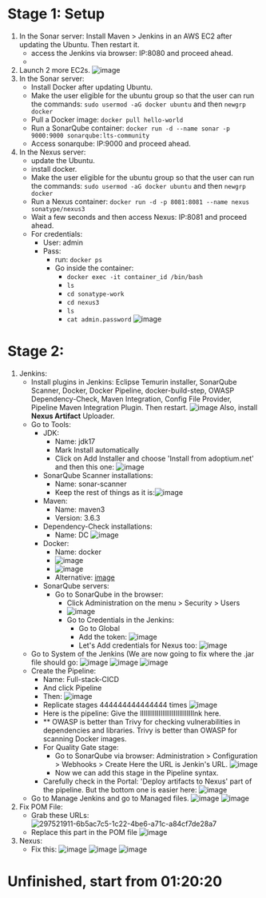 # Stage 1: Setup

1) In the Sonar server:
   Install Maven > Jenkins in an AWS EC2 after updating the Ubuntu. Then restart it.
   - access the Jenkins via browser: IP:8080 and proceed ahead.
   - 
2) Launch 2 more EC2s.
   ![image](https://github.com/iemad/Learning-DevOps-2023/assets/17620076/ec24835f-0fca-47fa-af83-18813afd7116)
3) In the Sonar server:
   - Install Docker after updating Ubuntu.
   - Make the user eligible for the ubuntu group so that the user can run the commands: `sudo usermod -aG docker ubuntu` and then `newgrp docker`
   - Pull a Docker image: `docker pull hello-world`
   - Run a SonarQube container: `docker run -d --name sonar -p 9000:9000 sonarqube:lts-community`
   - Access sonarqube: IP:9000 and proceed ahead.
4) In the Nexus server:
   - update the Ubuntu.
   - install docker.
   - Make the user eligible for the ubuntu group so that the user can run the commands: `sudo usermod -aG docker ubuntu` and then `newgrp docker`
   - Run a Nexus container: `docker run -d -p 8081:8081 --name nexus sonatype/nexus3`
   - Wait a few seconds and then access Nexus: IP:8081 and proceed ahead.
   - For credentials:
       - User: admin
       - Pass:
         - run: `docker ps`
         - Go inside the container:
           - `docker exec -it container_id /bin/bash`
           - `ls`
           - `cd sonatype-work`
           - `cd nexus3`
           - `ls`
           - `cat admin.password`
           ![image](https://github.com/iemad/Learning-DevOps-2023/assets/17620076/1ee0340c-cce4-44e8-b6c0-38e9ab9823ae)


# Stage 2:
1) Jenkins:
   - Install plugins in Jenkins: Eclipse Temurin installer, SonarQube Scanner, Docker, Docker Pipeline, docker-build-step, OWASP Dependency-Check, Maven Integration, Config File Provider, Pipeline Maven Integration Plugin. Then restart.
     ![image](https://github.com/iemad/Learning-DevOps-2023/assets/17620076/8b1a2bde-bd9f-4044-8f6c-1023ad7d4691)
     Also, install **Nexus Artifact** Uploader.
   - Go to Tools:
     - JDK:
       - Name: jdk17
       - Mark Install automatically
       - Click on Add Installer and choose 'Install from adoptium.net' and then this one:
         ![image](https://github.com/iemad/Learning-DevOps-2023/assets/17620076/f796b983-e863-46fc-aed9-7e57a216ae26)
     - SonarQube Scanner installations:
       - Name: sonar-scanner
       - Keep the rest of things as it is:![image](https://github.com/iemad/Learning-DevOps-2023/assets/17620076/cafda604-449b-42be-b72d-8d3455c72d6d)
     - Maven:
       - Name: maven3
       - Version: 3.6.3
     - Dependency-Check installations:
       - Name: DC
         ![image](https://github.com/iemad/Learning-DevOps-2023/assets/17620076/fe6d9d89-f8d3-405b-b80b-64d68604916d)
     - Docker:
       - Name: docker
       - ![image](https://github.com/iemad/Learning-DevOps-2023/assets/17620076/e0321fc8-2645-4ee3-9730-ec872731a68a)
       - ![image](https://github.com/iemad/Learning-DevOps-2023/assets/17620076/6589aa14-a9d0-403f-9ccb-740f1512f49b)
       - Alternative: [image](https://github.com/iemad/Learning-DevOps-2023/assets/17620076/d7c6b23c-ec74-4615-b12e-d629b636869d)
     - SonarQube servers:
       - Go to SonarQube in the browser:
         - Click Administration on the menu > Security > Users
         - ![image](https://github.com/iemad/Learning-DevOps-2023/assets/17620076/139851b2-a4c2-4f51-ac09-a099bc070a9d)
         - Go to Credentials in the Jenkins:
           - Go to Global
           - Add the token:
             ![image](https://github.com/iemad/Learning-DevOps-2023/assets/17620076/6bd871b3-d447-467d-8a46-4ddf1a9bedeb)
           - Let's Add credentials for Nexus too:
             ![image](https://github.com/iemad/Learning-DevOps-2023/assets/17620076/d3a76cff-04ed-49cf-aaef-804f8e6712a2)
   - Go to System of the Jenkins (We are now going to fix where the .jar file should go:
     ![image](https://github.com/iemad/Learning-DevOps-2023/assets/17620076/e4130838-1724-4894-b0c3-6e6ce81d4190)
     ![image](https://github.com/iemad/Learning-DevOps-2023/assets/17620076/9d9b07e8-2859-4781-932f-51ef51bbfb7a)
     ![image](https://github.com/iemad/Learning-DevOps-2023/assets/17620076/9a7141f0-4138-4f08-99a8-c6f0964ab01d)
   - Create the Pipeline:
     - Name: Full-stack-CICD
     - And click Pipeline
     - Then: ![image](https://github.com/iemad/Learning-DevOps-2023/assets/17620076/d6cd2c50-2c40-4463-82af-8faf35ff768e)
     - Replicate stages 444444444444444 times
       ![image](https://github.com/iemad/Learning-DevOps-2023/assets/17620076/2c37842c-82de-4dc9-b370-c20cb088a714)
     - Here is the pipeline: Give the lIIIIIIIIIIIIIIIIIIIIIIIIIIIInk here.
     - ** OWASP is better than Trivy for checking vulnerabilities in dependencies and libraries. Trivy is better than OWASP for scanning Docker images.
     - For Quality Gate stage:
       - Go to SonarQube via browser: Administration > Configuration > Webhooks > Create
         Here the URL is Jenkin's URL.
         ![image](https://github.com/iemad/Learning-DevOps-2023/assets/17620076/c95f6beb-d7e6-47ed-b917-e336f95377fb)
       - Now we can add this stage in the Pipeline syntax.
     - Carefully check in the Portal: 'Deploy artifacts to Nexus' part of the pipeline. But the bottom one is easier here:
       ![image](https://github.com/iemad/Learning-DevOps-2023/assets/17620076/20266c9e-b340-4d55-925a-5e8dde59acf2)
   - Go to Manage Jenkins and go to Managed files.
     ![image](https://github.com/iemad/Learning-DevOps-2023/assets/17620076/349810ed-9371-4907-b2fb-5e37756dd50b)
     ![image](https://github.com/iemad/Learning-DevOps-2023/assets/17620076/d947e1d2-d16c-42d3-b83b-1d26c447173e)
2) Fix POM File:
   - Grab these URLs:
     ![297521911-6b5ac7c5-1c22-4be6-a71c-a84cf7de28a7](https://github.com/iemad/Learning-DevOps-2023/assets/17620076/c88456df-2630-42f0-9578-66aa7d107e6a)
   - Replace this part in the POM file
     ![image](https://github.com/iemad/Learning-DevOps-2023/assets/17620076/186040a3-e078-432b-8e0c-1da6e715bde7)
3) Nexus:
   - Fix this:
     ![image](https://github.com/iemad/Learning-DevOps-2023/assets/17620076/af43ac2a-3dad-4c2a-9bf2-9521e3202873)
     ![image](https://github.com/iemad/Learning-DevOps-2023/assets/17620076/99d64e93-03a6-41fa-b513-e309017d69b3)
     ![image](https://github.com/iemad/Learning-DevOps-2023/assets/17620076/19f70f6a-4064-4972-a375-4d4a0f51d5df)


# Unfinished, start from 01:20:20





   
        





























     
